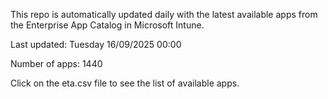 This repo is automatically updated daily with the latest available apps from the Enterprise App Catalog in Microsoft Intune.

Last updated: Tuesday 16/09/2025 00:00

Number of apps: 1440

Click on the eta.csv file to see the list of available apps.
